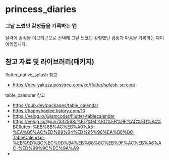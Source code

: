# princess_diaries

### 그날 느꼈던 감정들을 기록하는 앱
달력에 감정을 이모티콘으로 선택해 그날 느꼈던 강렬했던 감정과 마음을 기록하는 다이어리입니다.

## 참고 자료 및 라이브러리(패키지)

flutter_native_splash 참고
- https://dev-yakuza.posstree.com/ko/flutter/splash-screen/

table_calendar 참고
- https://pub.dev/packages/table_calendar
- https://happyhaelee.tistory.com/10
- https://velog.io/@iamcoder/Flutter-tablecalendar
- https://velog.io/@jun7332568/%ED%94%8C%EB%9F%AC%ED%84%B0flutter-%EB%8B%AC%EB%A0%A5-%EA%B5%AC%ED%98%84%ED%95%98%EA%B8%B0-TableCalendar-%EB%9D%BC%EC%9D%B4%EB%B8%8C%EB%9F%AC%EB%A6%AC-%ED%99%9C%EC%9A%A9
- 